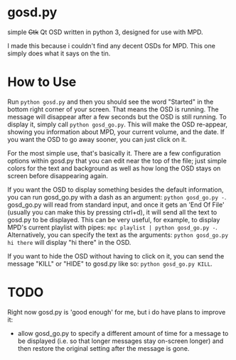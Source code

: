 gosd.py
=======

simple ~~Gtk~~ Qt OSD written in python 3, designed for use with MPD.

I made this because i couldn't find any decent OSDs for MPD. This one simply does what it says on the tin.

How to Use
==========

Run `python gosd.py` and then you should see the word "Started" in the bottom right corner of your screen. That means the OSD is running. The message will disappear after a few seconds but the OSD is still running. To display it, simply call `python gosd_go.py`. This will make the OSD re-appear, showing you information about MPD, your current volume, and the date. If you want the OSD to go away sooner, you can just click on it.

For the most simple use, that's basically it. There are a few configuration options within gosd.py that you can edit near the top of the file; just simple colors for the text and background as well as how long the OSD stays on screen before disappearing again.

If you want the OSD to display something besides the default information, you can run gosd_go.py with a dash as an argument: `python gosd_go.py -`. gosd_go.py will read from standard input, and once it gets an 'End Of File' (usually you can make this by pressing ctrl+d), it will send all the text to gosd.py to be displayed. This can be very useful, for example, to display MPD's current playlist with pipes: `mpc playlist | python gosd_go.py -`. Alternatively, you can specify the text as the arguments: `python gosd_go.py hi there` will display "hi there" in the OSD.

If you want to hide the OSD without having to click on it, you can send the message "KILL" or "HIDE" to gosd.py like so: `python gosd_go.py KILL`.

TODO
====

Right now gosd.py is 'good enough' for me, but i do have plans to improve it:

* allow gosd_go.py to specify a different amount of time for a message to be displayed (i.e. so that longer messages stay on-screen longer) and then restore the original setting after the message is gone.
